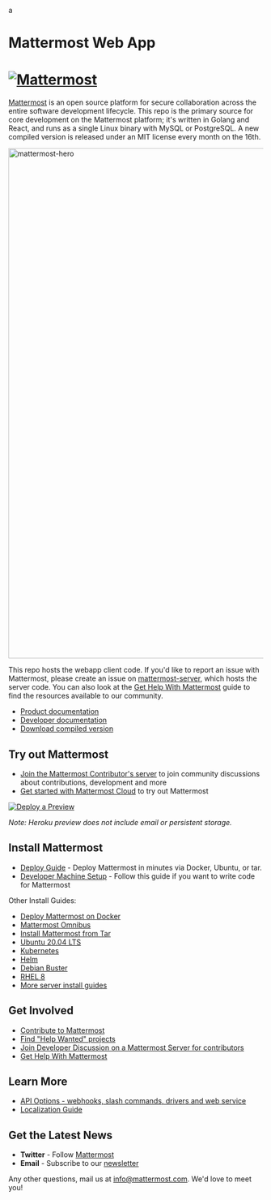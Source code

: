 a
# Mattermost Web App
# [![Mattermost](https://user-images.githubusercontent.com/7205829/137170381-fe86eef0-bccc-4fdd-8e92-b258884ebdd7.png)](https://mattermost.com)

[Mattermost](https://mattermost.com) is an open source platform for secure collaboration across the entire software development lifecycle. This repo is the primary source for core development on the Mattermost platform; it's written in Golang and React, and runs as a single Linux binary with MySQL or PostgreSQL. A new compiled version is released under an MIT license every month on the 16th.

<img width="1006" alt="mattermost-hero" src="https://user-images.githubusercontent.com/7205829/136107976-7a894c9e-290a-490d-8501-e5fdbfc3785a.png">

This repo hosts the webapp client code. If you'd like to report an issue with Mattermost, please create an issue on [mattermost-server](https://github.com/mattermost/mattermost-server), which hosts the server code. You can also look at the [Get Help With Mattermost](https://docs.mattermost.com/guides/get-help.html) guide to find the resources available to our community.

- [Product documentation](https://docs.mattermost.com/)
- [Developer documentation](https://developers.mattermost.com/)
- [Download compiled version](https://mattermost.com/download)

## Try out Mattermost

- [Join the Mattermost Contributor's server](https://community.mattermost.com/signup_user_complete/?id=codoy5s743rq5mk18i7u5ksz7e) to join community discussions about contributions, development and more
- [Get started with Mattermost Cloud](https://customers.mattermost.com/cloud/signup) to try out Mattermost

[![Deploy a Preview](https://www.herokucdn.com/deploy/button.svg)](https://heroku.com/deploy?template=https://github.com/mattermost/mattermost-heroku)

_Note: Heroku preview does not include email or persistent storage._

## Install Mattermost

- [Deploy Guide](https://docs.mattermost.com/guides/deployment.html) - Deploy Mattermost in minutes via Docker, Ubuntu, or tar.
- [Developer Machine Setup](https://developers.mattermost.com/contribute/server/developer-setup) - Follow this guide if you want to write code for Mattermost

Other Install Guides:
- [Deploy Mattermost on Docker](https://docs.mattermost.com/install/install-docker.html)
- [Mattermost Omnibus](https://docs.mattermost.com/install/installing-mattermost-omnibus.html)
- [Install Mattermost from Tar](https://docs.mattermost.com/install/install-tar.html)
- [Ubuntu 20.04 LTS](https://docs.mattermost.com/install/installing-ubuntu-2004-LTS.html)
- [Kubernetes](https://docs.mattermost.com/install/install-kubernetes.html)
- [Helm](https://docs.mattermost.com/install/install-kubernetes.html#installing-the-operators-via-helm)
- [Debian Buster](https://docs.mattermost.com/install/install-debian.html)
- [RHEL 8](https://docs.mattermost.com/install/install-rhel-8.html)
- [More server install guides](https://docs.mattermost.com/guides/deployment.html)

## Get Involved

- [Contribute to Mattermost](https://handbook.mattermost.com/contributors/contributors/ways-to-contribute)
- [Find "Help Wanted" projects](https://github.com/mattermost/mattermost-server/issues?page=1&q=is%3Aissue+is%3Aopen+%22Help+Wanted%22&utf8=%E2%9C%93)
- [Join Developer Discussion on a Mattermost Server for contributors](https://docs.mattermost.com/guides/community-chat.html)
- [Get Help With Mattermost](https://docs.mattermost.com/guides/get-help.html)

## Learn More

- [API Options - webhooks, slash commands, drivers and web service](https://api.mattermost.com/)
- [Localization Guide](https://handbook.mattermost.com/contributors/contributors/localization)

## Get the Latest News

- **Twitter** - Follow [Mattermost](https://twitter.com/Mattermost)
- **Email** - Subscribe to our [newsletter](https://mattermost.com/community-newsletter/)

Any other questions, mail us at [info@mattermost.com](mailto:info@mattermost.com). We'd love to meet you!
